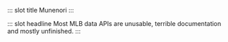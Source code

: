 ::: slot title
Munenori
:::

::: slot headline
Most MLB data APIs are unusable, terrible documentation and mostly unfinished. 
:::